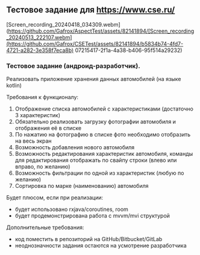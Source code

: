 ## Тестовое задание для https://www.cse.ru/

[Screen_recording_20240418_034309.webm](https://github.com/Gafrox/AspectTest/assets/82141894/[Screen_recording_20240513_222107.webm](https://github.com/Gafrox/CSETest/assets/82141894/b5834b74-4fd7-4721-a282-3e358f7eca8b)
07215417-2f1a-4a38-b406-95f514a29232)

### Тестовое задание (андроид-разработчик).

Реализовать приложение хранения данных автомобилей (на языке kotlin)

Требования к функционалу:
1. Отображение списка автомобилей с характеристиками (достаточно 3 характеристик)
2. Обязательно реализовать загрузку фотографии автомобиля и отображения её в списке
3. По нажатию на фотографию в списке фото необходимо отобразить на весь экран
4. Возможность добавления нового автомобиля
5. Возможность редактирования характеристик автомобиля, команды для редактирования отображать по свайпу строки (влево или вправо, по желанию)
6. Возможность фильтрации по одной из характеристик (любую по желанию)
7. Сортировка по марке (наименованию) автомобиля

Будет плюсом, если при реализации:
- будет использовано rxjava/coroutines, room
- будет продемонстрирована работа с mvvm/mvi структурой

Дополнительные требования:
- код поместить в репозиторий на GitHub/Bitbucket/GitLab
- неоднозначности задания остаются на усмотрение разработчика
